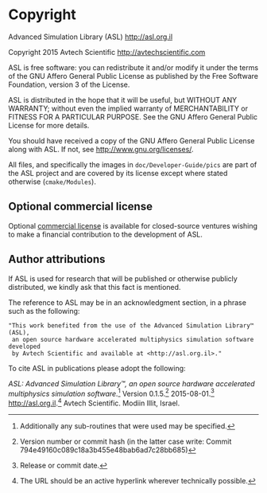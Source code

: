 # Copyright

Advanced Simulation Library (ASL) <http://asl.org.il>

Copyright 2015 Avtech Scientific <http://avtechscientific.com>

ASL is free software: you can redistribute it and/or modify it under the terms of the GNU Affero General Public License as published by the Free Software Foundation, version 3 of the License.

ASL is distributed in the hope that it will be useful, but WITHOUT ANY WARRANTY; without even the implied warranty of MERCHANTABILITY or FITNESS FOR A PARTICULAR PURPOSE. See the GNU Affero General Public License for more details.

You should have received a copy of the GNU Affero General Public License along with ASL. If not, see <http://www.gnu.org/licenses/>.

All files, and specifically the images in `doc/Developer-Guide/pics` are part of the ASL project and are covered by its license except where stated otherwise (`cmake/Modules`).

## Optional commercial license

Optional [commercial license](http://asl.org.il/licensing) is available for closed-source ventures wishing to make a financial contribution to the development of ASL.

## Author attributions

If ASL is used for research that will be published or otherwise publicly distributed, we kindly ask that this fact is mentioned.

The reference to ASL may be in an acknowledgment section, in a phrase such as the following:

```
"This work benefited from the use of the Advanced Simulation Library™ (ASL),
 an open source hardware accelerated multiphysics simulation software developed
 by Avtech Scientific and available at <http://asl.org.il>."
```

To cite ASL in publications please adopt the following:

_ASL: Advanced Simulation Library™, an open source hardware accelerated multiphysics simulation software._[^1] Version 0.1.5.[^2] 2015-08-01.[^3] <http://asl.org.il>.[^4] Avtech Scientific. Modiin Illit, Israel.

[^1]: Additionally any sub-routines that were used may be specified.  
[^2]: Version number or commit hash (in the latter case write: Commit 794e49160c089c18a3b455e48bab6ad7c28bb685)  
[^3]: Release or commit date.  
[^4]: The URL should be an active hyperlink wherever technically possible.